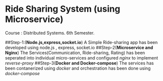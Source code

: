 # Ride Sharing System (using Microservice)
Course : Distributed Systems.
6th Semester.

##Step-1:(**Node.js,express,socket.io**)
A Simple Ride-sharing app has been developed using node.js , express, socket.io
##Step-2(**Microservice and Nginx**)
The Services(Communication, Ride-sharing, Rating) has been seperated into individual micro-services and configured *nginx* to implement *reverse-proxy*
##Step-3(**Docker and Docker-compose**)
The services has been contanerized using *docker* and orchestration has been done using *docker-compose* 
  
